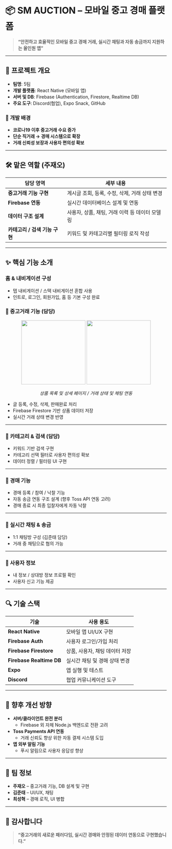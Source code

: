 # 📦 SM AUCTION – 모바일 중고 경매 플랫폼

> **“안전하고 효율적인 모바일 중고 경매 거래, 실시간 채팅과 자동 송금까지 지원하는 올인원 앱”**

---

## 📘 프로젝트 개요

- **팀명**: 5팀
- **개발 플랫폼**: React Native (모바일 앱)
- **서버 및 DB**: Firebase (Authentication, Firestore, Realtime DB)
- **주요 도구**: Discord(협업), Expo Snack, GitHub

### 🧩 개발 배경

- **코로나19 이후 중고거래 수요 증가**
- **단순 직거래 → 경매 시스템으로 확장**
- **거래 신뢰성 보장과 사용자 편의성 확보**

---

## 🛠 맡은 역할 (주재오)

| 담당 영역 | 세부 내용 |
|-----------|-----------|
| **중고거래 기능 구현** | 게시글 조회, 등록, 수정, 삭제, 거래 상태 변경 |
| **Firebase 연동** | 실시간 데이터베이스 설계 및 연동 |
| **데이터 구조 설계** | 사용자, 상품, 채팅, 거래 이력 등 데이터 모델링 |
| **카테고리 / 검색 기능 구현** | 키워드 및 카테고리별 필터링 로직 작성 |


---

## ✨ 핵심 기능 소개

### 홈 & 내비게이션 구성

- 탭 내비게이션 / 스택 내비게이션 혼합 사용
- 인트로, 로그인, 회원가입, 홈 등 기본 구성 완료

### 🔁 중고거래 기능 (담당)

<div align="center">
  <img src="https://github.com/user-attachments/assets/your-post-list-image.png" width="200" />
  <img src="https://github.com/user-attachments/assets/your-post-detail-image.png" width="200" />
</div>

<p align="center"><i>상품 목록 및 상세 페이지 / 거래 상태 및 채팅 연동</i></p>

- 글 등록, 수정, 삭제, 판매완료 처리
- Firebase Firestore 기반 상품 데이터 저장
- 실시간 거래 상태 변경 반영

---

### 📂 카테고리 & 검색 (담당)

- 키워드 기반 검색 구현
- 카테고리 선택 필터로 사용자 편의성 확보
- 데이터 정렬 / 필터링 UI 구현

---

### 🔨 경매 기능

- 경매 등록 / 참여 / 낙찰 기능
- 자동 송금 연동 구조 설계 (향후 Toss API 연동 고려)
- 경매 종료 시 최종 입찰자에게 자동 낙찰

---

### 💬 실시간 채팅 & 송금

- 1:1 채팅방 구성 (김준태 담당)
- 거래 중 채팅으로 협의 가능


---

### 👤 사용자 정보

- 내 정보 / 상대방 정보 프로필 확인
- 사용자 신고 기능 제공

---

## 🔍 기술 스택

| 기술 | 사용 용도 |
|------|-----------|
| **React Native** | 모바일 앱 UI/UX 구현 |
| **Firebase Auth** | 사용자 로그인/가입 처리 |
| **Firebase Firestore** | 상품, 사용자, 채팅 데이터 저장 |
| **Firebase Realtime DB** | 실시간 채팅 및 경매 상태 변경 |
| **Expo** | 앱 실행 및 테스트 |
| **Discord** | 협업 커뮤니케이션 도구 |

---

## 🚀 향후 개선 방향

- **서버/클라이언트 완전 분리**
  - Firebase 외 자체 Node.js 백엔드로 전환 고려
- **Toss Payments API 연동**
  - 거래 신뢰도 향상 위한 자동 결제 시스템 도입
- **앱 외부 알림 기능**
  - 푸시 알림으로 사용자 응답성 향상

---

## 📮 팀 정보

- **주재오** – 중고거래 기능, DB 설계 및 구현  
- **김준태** – UI/UX, 채팅  
- **최성혁** – 경매 로직, UI 병합  

---

## 🙏 감사합니다

> **“중고거래의 새로운 패러다임, 실시간 경매와 안정된 데이터 연동으로 구현했습니다.”**
